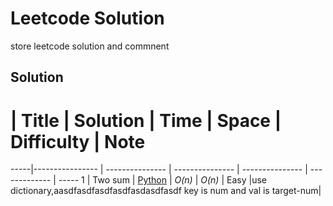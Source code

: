 # Leetcode Solution
store leetcode solution and commnent


## Solution
  #  | Title           |  Solution       |  Time           | Space           | Difficulty    | Note
-----|---------------- | --------------- | --------------- | --------------- | ------------- | -----
1 | Two sum | [Python](./1.two_sum_e.py) | _O(n)_       | _O(n)_          | Easy         |use dictionary,aasdfasdfasdfasdfasdasdfasdf key is num and val is target-num|
